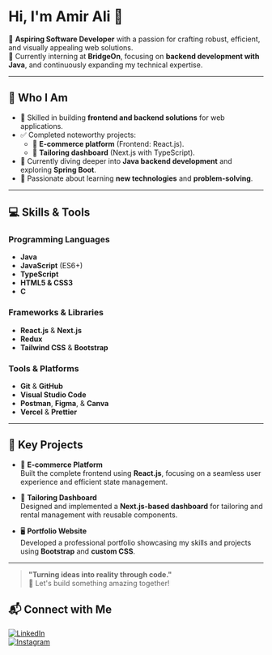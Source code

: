# Hi, I'm Amir Ali 👋

🚀 **Aspiring Software Developer** with a passion for crafting robust, efficient, and visually appealing web solutions.  
🌟 Currently interning at **BridgeOn**, focusing on **backend development with Java**, and continuously expanding my technical expertise.

---

## 🎯 Who I Am  
- 🔨 Skilled in building **frontend and backend solutions** for web applications.  
- ✅ Completed noteworthy projects:  
  - 🛒 **E-commerce platform** (Frontend: React.js).  
  - 🧵 **Tailoring dashboard** (Next.js with TypeScript).  
- 🚀 Currently diving deeper into **Java backend development** and exploring **Spring Boot**.  
- 🌱 Passionate about learning **new technologies** and **problem-solving**.  

---

## 💻 Skills & Tools  

### Programming Languages  
- **Java**  
- **JavaScript** (ES6+)  
- **TypeScript**  
- **HTML5 & CSS3**  
- **C**

### Frameworks & Libraries  
- **React.js** & **Next.js**  
- **Redux**  
- **Tailwind CSS** & **Bootstrap**  

### Tools & Platforms  
- **Git** & **GitHub**  
- **Visual Studio Code**  
- **Postman**, **Figma**, & **Canva**  
- **Vercel** & **Prettier**  

---

## 🌟 Key Projects  

- 🛒 **E-commerce Platform**  
  Built the complete frontend using **React.js**, focusing on a seamless user experience and efficient state management.  

- 🧵 **Tailoring Dashboard**  
  Designed and implemented a **Next.js-based dashboard** for tailoring and rental management with reusable components.  

- 🖥️ **Portfolio Website**  
  Developed a professional portfolio showcasing my skills and projects using **Bootstrap** and **custom CSS**.

---

> **"Turning ideas into reality through code."**  
> 🌟 Let's build something amazing together!

## 📬 Connect with Me  

[![LinkedIn](https://img.shields.io/badge/LinkedIn-Amir%20Ali-blue?style=for-the-badge&logo=linkedin)](https://www.linkedin.com/in/amir-ali-v-9ab1912aa/)  
[![Instagram](https://img.shields.io/badge/Instagram-Amir%20Ali-E4405F?style=for-the-badge&logo=instagram)](https://www.instagram.com/aamiir.v/)  

